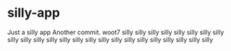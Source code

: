 # silly-app
Just a silly app
Another commit.
woot7
silly
silly
silly
silly
silly
silly
silly
silly
silly
silly
silly
silly
silly
silly
silly
silly
silly
silly
silly
silly
silly
silly
silly
silly
